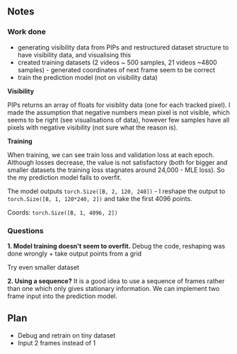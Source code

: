 ## Notes ##
### Work done
* generating visibility data from PIPs and restructured dataset structure to have visibility data, and visualising this
* created training datasets (2 videos ~ 500 samples, 21 videos ~4800 samples) - generated coordinates of next frame seem to be correct
* train the prediction model (not on visibility data)

__Visibility__

PIPs returns an array of floats for visiblity data (one for each tracked pixel). I made the assumption that negative numbers mean pixel is not visible,
which seems to be right (see visualisations of data), however few samples have all pixels with negative visibility (not sure what the reason is).

__Training__

When training, we can see train loss and validation loss at each epoch. Although losses decrease, the value is not satisfactory 
(both for bigger and smaller datasets the training loss stagnates around 24,000 - MLE loss). So the my prediction model fails to overfit.


The model outputs `torch.Size([B, 2, 120, 240])` - I reshape the output to `torch.Size([B, 1, 120*240, 2])` and take the first 4096 points.

Coords: `torch.Size([B, 1, 4096, 2])`


### Questions
__1. Model training doesn't seem to overfit.__
Debug the code, reshaping was done wrongly + take output points from a grid

Try even smaller dataset

__2. Using a sequence?__
It is a good idea to use a sequence of frames rather than one which only gives stationary information. We can implement two frame input into the prediction model.

## Plan ##
* Debug and retrain on tiny dataset
* Input 2 frames instead of 1
